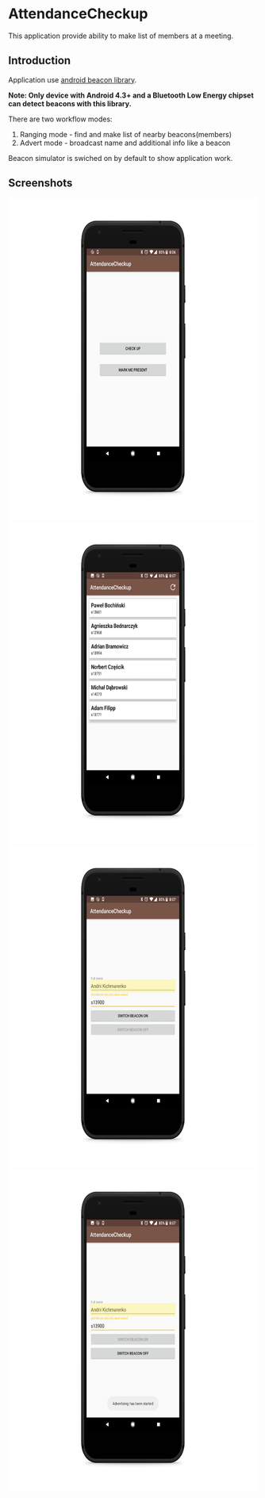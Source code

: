 # AttendanceCheckup
This application provide ability to make list of members at a meeting.

## Introduction
Application use [android beacon library](https://altbeacon.github.io/android-beacon-library/).

**Note: Only device with Android 4.3+ and a Bluetooth Low Energy chipset can detect beacons with this library.**


There are two workflow modes: 
1. Ranging mode - find and make list of nearby beacons(members)
2. Advert mode - broadcast name and additional info like a beacon

Beacon simulator is swiched on by default to show application work.


## Screenshots

<img src="screenshots/Screenshot_20180808-200639_pixel_quite_black_portrait.png" height=650/>
<img src="screenshots/Screenshot_20180808-200722_pixel_quite_black_portrait.png" height=650/>
<img src="screenshots/Screenshot_20180808-200754_pixel_quite_black_portrait.png" height=650/>
<img src="screenshots/Screenshot_20180808-200759_pixel_quite_black_portrait.png" height=650/>
